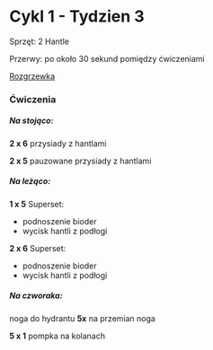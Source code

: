 # Cykl 1 - Tydzien 3

Sprzęt: 2 Hantle

Przerwy: po około 30 sekund pomiędzy ćwiczeniami

[Rozgrzewka](rozgrzewka.md)

### Ćwiczenia

##### Na stojąco:

**2 x 6** przysiady z hantlami

**2 x 5** pauzowane przysiady z hantlami

##### Na leżąco:

**1 x 5** Superset:

- podnoszenie bioder  
- wycisk hantli z podłogi

**2 x 6** Superset:

- podnoszenie bioder  
- wycisk hantli z podłogi

##### Na czworaka:

noga do hydrantu **5x** na przemian noga

**5 x 1** pompka na kolanach
